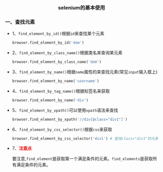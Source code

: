### <center>selenium的基本使用</center>

### 一、查找元素

* 1、`find_element_by_id()`根据`id`来查找某个元素

  ```py
  browser.find_element_by_id('dom')
  ```

* 2、`find_element_by_class_name()`根据类名来查询某元素

  ```py
  browser.find_element_by_class_name('dom')
  ```

* 3、`find_element_by_name()`根据`name`属性的来查找元素(常见`input`输入框上)

  ```py
  browser.find_element_by_name('username')
  ```

* 4、`find_element_by_tag_name()`根据标签名来获取

  ```py
  browser.find_element_by_name('div')
  ```

* 5、`find_element_by_xpath()`可以使用`xpath`语法来查找

  ```py
  browser.find_element_by_xpath('//div[@class="div1"]')
  ```

* 6、`find_element_by_css_selector()`根据`css`来获取

  ```py
  browser.find_element_by_css_selector('div1') # 查找class="div1"的元素
  ```
* 7、**<font color="#f00">注意点</font>**

  要注意,`find_element`是获取第一个满足条件的元素。`find_elements`是获取所有满足条件的元素。
